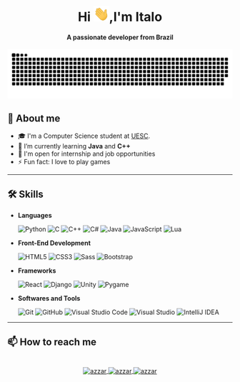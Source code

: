 <html>
<body>

<div align="center">
  <h1 align="center">Hi <img width="35" src="./imgs/waving.gif">,I'm Italo</h1>
  <h4 align="center">A passionate developer from Brazil</h4>
</div>

<div align="center">
  <a href="https://1999azzar.github.io/1999AZZAR/">
  <img  src="./imgs/grid-snake.svg" alt="snake" /></a>
</div>

## 🧮 **About me**

- 🎓 I'm a Computer Science student at [UESC](http://uesc.br/).
- 🌱 I’m currently learning **Java** and **C++**
- 🏢 I'm open for internship and job opportunities
- ⚡ Fun fact: I love to play games

-----

## 🛠️ **Skills**

- **Languages**

    ![Python](https://img.shields.io/badge/Python%20-%2314354C.svg?style=for-the-badge&logo=python&logoColor=white)
    ![C](https://img.shields.io/badge/C%20-%232370ED.svg?style=for-the-badge&logo=c&logoColor=white)
    ![C++](https://img.shields.io/badge/C++%20-%2300599C.svg?style=for-the-badge&logo=c%2B%2B&logoColor=white)
    ![C#](https://img.shields.io/badge/C%23%20-%23239120.svg?style=for-the-badge&logo=c-sharp&logoColor=white)
    ![Java](https://img.shields.io/badge/Java%20-%23007396.svg?style=for-the-badge&logo=java&logoColor=white)
    ![JavaScript](https://img.shields.io/badge/JavaScript%20-%23F7DF1E.svg?style=for-the-badge&logo=javascript&logoColor=white)
    ![Lua](https://img.shields.io/badge/Lua%20-%232C2D72.svg?style=for-the-badge&logo=lua&logoColor=white)

- **Front-End Development**

    ![HTML5](https://img.shields.io/badge/HTML5%20-%23E34F26.svg?style=for-the-badge&logo=html5&logoColor=white)
    ![CSS3](https://img.shields.io/badge/CSS3%20-%231572B6.svg?style=for-the-badge&logo=css3&logoColor=white)
    ![Sass](https://img.shields.io/badge/Sass%20-%23CC6699.svg?style=for-the-badge&logo=sass&logoColor=white)
    ![Bootstrap](https://img.shields.io/badge/Bootstrap%20-%23563D7C.svg?style=for-the-badge&logo=bootstrap&logoColor=white)

- **Frameworks**

    ![React](https://img.shields.io/badge/React%20-%2320232a.svg?style=for-the-badge&logo=react&logoColor=%2361DAFB)
    ![Django](https://img.shields.io/badge/Django%20-%23092E20.svg?style=for-the-badge&logo=django&logoColor=white)
    ![Unity](https://img.shields.io/badge/Unity%20-%23000000.svg?style=for-the-badge&logo=unity&logoColor=white)
    ![Pygame](https://img.shields.io/badge/Pygame%20-%233776AB.svg?style=for-the-badge&logo=python&logoColor=white)

- **Softwares and Tools**

    ![Git](https://img.shields.io/badge/Git%20-%23F05032.svg?style=for-the-badge&logo=git&logoColor=white)
    ![GitHub](https://img.shields.io/badge/GitHub%20-%23121011.svg?style=for-the-badge&logo=github&logoColor=white)
    ![Visual Studio Code](https://img.shields.io/badge/Visual%20Studio%20Code%20-%23007ACC.svg?style=for-the-badge&logo=visual-studio-code&logoColor=white)
    ![Visual Studio](https://img.shields.io/badge/Visual%20Studio%20-%235C2D91.svg?style=for-the-badge&logo=visual-studio&logoColor=white)
    ![IntelliJ IDEA](https://img.shields.io/badge/IntelliJ%20IDEA%20-%23000000.svg?style=for-the-badge&logo=intellij-idea&logoColor=white)

-----

## 📫 **How to reach me**

<p align="center">
<br/>
<a href="https://www.linkedin.com/in/italoseara/" target="blank">
  <img align="center"
    src="https://img.shields.io/badge/linkedin-%231DA1F2.svg?style=for-the-badge&logo=linkedin&logoColor=white"
    alt="azzar" height="30"/>
</a>
<a href="mailto:italo.sseara@gmail.com" target="blank">
  <img align="center"
    src="https://img.shields.io/badge/gmail-EA4335.svg?style=for-the-badge&logo=gmail&logoColor=white"
    alt="azzar" height="30"/>
</a>
<a href="https://instagram.com/italo.sseara" target="blank">
  <img align="center"
    src="https://img.shields.io/badge/instagram-%23E4405F.svg?style=for-the-badge&logo=Instagram&logoColor=white"
    alt="azzar" height="30"/>
</a>
</p>

</body>
</html>
